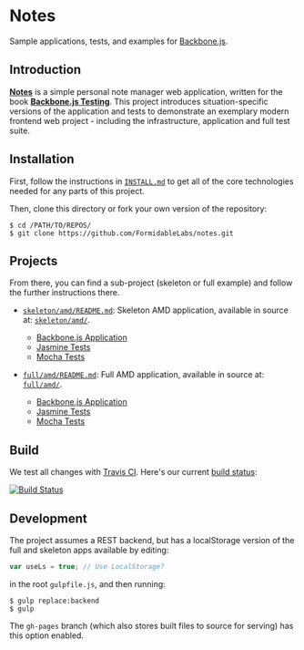 Notes
=====

Sample applications, tests, and examples for [Backbone.js][backbone].


## Introduction

**[Notes][notes_demo]** is a simple personal note manager web application,
written for the book **[Backbone.js Testing][packt]**. This project introduces
situation-specific versions of the application and tests to demonstrate an
exemplary modern frontend web project - including the infrastructure,
application and full test suite.


## Installation

First, follow the instructions in [`INSTALL.md`](INSTALL.md) to get all of the
core technologies needed for any parts of this project.

Then, clone this directory or fork your own version of the repository:

```
$ cd /PATH/TO/REPOS/
$ git clone https://github.com/FormidableLabs/notes.git
```

## Projects

From there, you can find a sub-project (skeleton or full example) and follow
the further instructions there.

* [`skeleton/amd/README.md`](skeleton/amd/README.md): Skeleton AMD application,
  available in source at: [`skeleton/amd/`](skeleton/amd/).
    * [Backbone.js Application](http://formidablelabs.github.io/notes/skeleton/amd/app/index.html)
    * [Jasmine Tests](http://formidablelabs.github.io/notes/skeleton/amd/test/jasmine/test.html)
    * [Mocha Tests](http://formidablelabs.github.io/notes/skeleton/amd/test/mocha/test.html)

* [`full/amd/README.md`](full/amd/README.md): Full AMD application, available
  in source at: [`full/amd/`](full/amd/).
    * [Backbone.js Application](http://formidablelabs.github.io/notes/full/amd/app/index.html)
    * [Jasmine Tests](http://formidablelabs.github.io/notes/full/amd/test/jasmine/test.html)
    * [Mocha Tests](http://formidablelabs.github.io/notes/full/amd/test/mocha/test.html)


## Build

We test all changes with [Travis CI][trav]. Here's our current
[build status][trav_site]:

[![Build Status][trav_img]][trav_site]


## Development

The project assumes a REST backend, but has a localStorage version of the full
and skeleton apps available by editing:

```js
var useLs = true; // Use LocalStorage?
```

in the root `gulpfile.js`, and then running:

```
$ gulp replace:backend
$ gulp
```

The `gh-pages` branch (which also stores built files to source for serving)
has this option enabled.


[notes_demo]: ./full/amd/app/index.html
[packt]: http://www.packtpub.com/backbonejs-testing/book
[backbone]: http://backbonejs.org/
[trav]: https://travis-ci.org/
[trav_img]: https://api.travis-ci.org/FormidableLabs/notes.png
[trav_site]: https://travis-ci.org/FormidableLabs/notes
